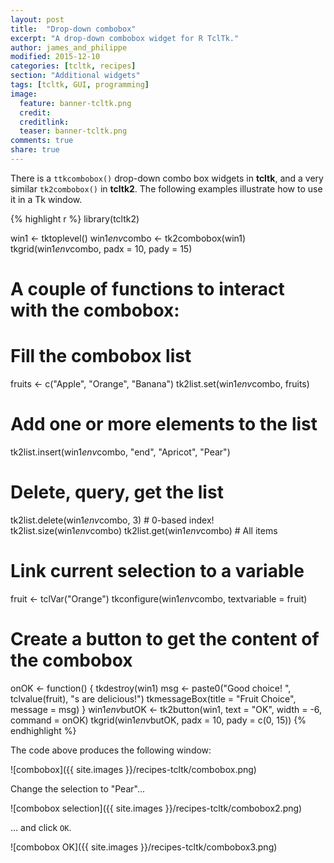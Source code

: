 ```yaml
---
layout: post
title:  "Drop-down combobox"
excerpt: "A drop-down combobox widget for R TclTk."
author: james_and_philippe
modified: 2015-12-10
categories: [tcltk, recipes]
section: "Additional widgets"
tags: [tcltk, GUI, programming]
image:
  feature: banner-tcltk.png
  credit: 
  creditlink: 
  teaser: banner-tcltk.png
comments: true
share: true
---
```


There is a `ttkcombobox()` drop-down combo box widgets in **tcltk**, and a very similar `tk2combobox()` in **tcltk2**. The following examples illustrate how to use it in a Tk window.


{% highlight r %}
library(tcltk2)

win1 <- tktoplevel()
win1$env$combo <- tk2combobox(win1)
tkgrid(win1$env$combo, padx = 10, pady = 15)

# A couple of functions to interact with the combobox:
# Fill the combobox list
fruits <- c("Apple", "Orange", "Banana")
tk2list.set(win1$env$combo, fruits)
# Add one or more elements to the list
tk2list.insert(win1$env$combo, "end", "Apricot", "Pear")
# Delete, query, get the list
tk2list.delete(win1$env$combo, 3)   # 0-based index!
tk2list.size(win1$env$combo)
tk2list.get(win1$env$combo)   # All items
# Link current selection to a variable
fruit <- tclVar("Orange")
tkconfigure(win1$env$combo, textvariable = fruit)

# Create a button to get the content of the combobox
onOK <- function() {
  tkdestroy(win1)
  msg <- paste0("Good choice! ", tclvalue(fruit), "s are delicious!")
  tkmessageBox(title = "Fruit Choice", message = msg)
}
win1$env$butOK <- tk2button(win1, text = "OK", width = -6, command = onOK)
tkgrid(win1$env$butOK, padx = 10, pady = c(0, 15))
{% endhighlight %}

The code above produces the following window:

![combobox]({{ site.images }}/recipes-tcltk/combobox.png)

Change the selection to "Pear"...

![combobox selection]({{ site.images }}/recipes-tcltk/combobox2.png)

... and click `OK`.

![combobox OK]({{ site.images }}/recipes-tcltk/combobox3.png)
